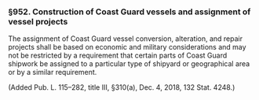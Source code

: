 ### §952. Construction of Coast Guard vessels and assignment of vessel projects ###

The assignment of Coast Guard vessel conversion, alteration, and repair projects shall be based on economic and military considerations and may not be restricted by a requirement that certain parts of Coast Guard shipwork be assigned to a particular type of shipyard or geographical area or by a similar requirement.

(Added Pub. L. 115–282, title III, §310(a), Dec. 4, 2018, 132 Stat. 4248.)